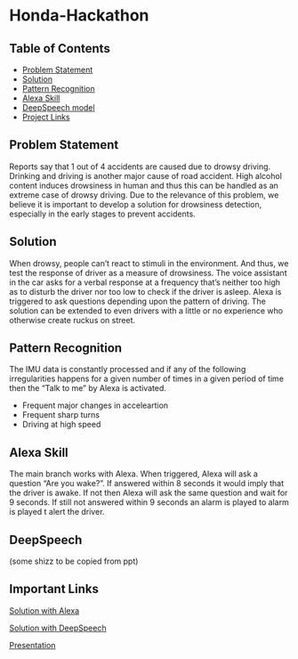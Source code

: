 # Honda-Hackathon

## Table of Contents

- [Problem Statement](#Problem-Statement)
- [Solution](#solution)
- [Pattern Recognition](#Pattern-Recognition)
- [Alexa Skill](#Alexa-Skill)
- [DeepSpeech model](#DeepSpeech)
- [Project Links](#Important-links)

## Problem Statement 
Reports say that 1 out of 4 accidents are caused due to drowsy driving. Drinking and driving is another major cause of road accident. High alcohol content induces drowsiness in human and thus this can be handled as an extreme case of drowsy driving. Due to the relevance of this problem, we believe it is important to develop a solution for drowsiness detection, especially in the early stages to prevent accidents.

## Solution
When drowsy, people can’t react to stimuli in the environment. And thus, we test the response of driver as a measure of drowsiness. The voice assistant in the car asks for a verbal response at a frequency that’s neither too high as to disturb the driver nor too low to check if the driver is asleep. Alexa is triggered to ask questions depending upon the pattern of driving. The solution can be extended to even drivers with a little or no experience who otherwise create ruckus on street.

## Pattern Recognition
The IMU data is constantly processed and if any of the following irregularities happens for a given number of times in a given period of time then the “Talk to me” by Alexa is activated.
* Frequent major changes in acceleartion
* Frequent sharp turns
* Driving at high speed

## Alexa Skill
The main branch works with Alexa. When triggered, Alexa will ask a question “Are you wake?”. If answered within 8 seconds it would imply that the driver is awake. If not then Alexa will ask the same question and wait for 9 seconds. If still not answered within 9 seconds an alarm is played to alarm is played t alert the driver.

## DeepSpeech
(some shizz to be copied from ppt)

## Important Links
[Solution with Alexa](https://youtu.be/djmmt2VUex4)

[Solution with DeepSpeech](https://youtu.be/AG4IujGmdxM)

[Presentation](https://docs.google.com/presentation/d/1FnJl_b-WKMzxwABSV__NzlueZjmv7LkCQJ3kzsJecPQ/edit?usp=sharing)

